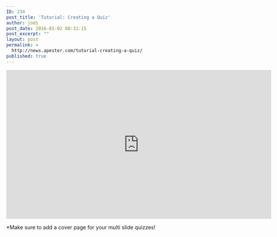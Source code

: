 ```yaml
---
ID: 234
post_title: 'Tutorial: Creating a Quiz'
author: jodi
post_date: 2016-01-02 08:31:15
post_excerpt: ""
layout: post
permalink: >
  http://news.apester.com/tutorial-creating-a-quiz/
published: true
---
```

<div class="youtube-wrapper">
<iframe width="710" height="399" src="https://www.youtube.com/embed/gHhWX42q8xE?rel=0" frameborder="0" allowfullscreen></iframe>
</div>

*Make sure to add a cover page for your multi slide quizzes!